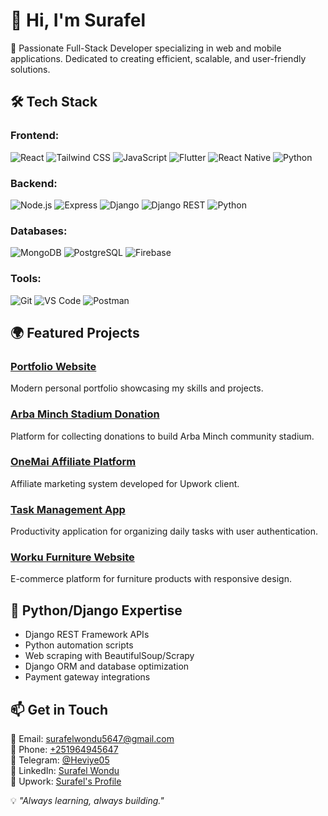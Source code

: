 # 👋 Hi, I'm Surafel

🚀 Passionate Full-Stack Developer specializing in web and mobile applications. Dedicated to creating efficient, scalable, and user-friendly solutions.

## 🛠️ Tech Stack

### Frontend:
![React](https://img.shields.io/badge/-React-61DAFB?logo=react&logoColor=white)
![Tailwind CSS](https://img.shields.io/badge/-Tailwind_CSS-38B2AC?logo=tailwind-css&logoColor=white)
![JavaScript](https://img.shields.io/badge/-JavaScript-F7DF1E?logo=javascript&logoColor=black)
![Flutter](https://img.shields.io/badge/-Flutter-02569B?logo=flutter&logoColor=white)
![React Native](https://img.shields.io/badge/-React_Native-61DAFB?logo=react&logoColor=white)
![Python](https://img.shields.io/badge/-Python-3776AB?logo=python&logoColor=white)

### Backend:
![Node.js](https://img.shields.io/badge/-Node.js-339933?logo=node.js&logoColor=white)
![Express](https://img.shields.io/badge/-Express-000000?logo=express&logoColor=white)
![Django](https://img.shields.io/badge/-Django-092E20?logo=django&logoColor=white)
![Django REST](https://img.shields.io/badge/-Django_REST-ff1709?logo=django&logoColor=white)
![Python](https://img.shields.io/badge/-Python-3776AB?logo=python&logoColor=white)

### Databases:
![MongoDB](https://img.shields.io/badge/-MongoDB-47A248?logo=mongodb&logoColor=white)
![PostgreSQL](https://img.shields.io/badge/-PostgreSQL-4169E1?logo=postgresql&logoColor=white)
![Firebase](https://img.shields.io/badge/-Firebase-FFCA28?logo=firebase&logoColor=black)

### Tools:
![Git](https://img.shields.io/badge/-Git-F05032?logo=git&logoColor=white)
![VS Code](https://img.shields.io/badge/-VS_Code-007ACC?logo=visual-studio-code&logoColor=white)
![Postman](https://img.shields.io/badge/-Postman-FF6C37?logo=postman&logoColor=white)

## 🌍 Featured Projects

### [Portfolio Website](https://surafel.tsedaltech.com/)
Modern personal portfolio showcasing my skills and projects.

### [Arba Minch Stadium Donation](https://arbaminchstadium.makadamy.com/)
Platform for collecting donations to build Arba Minch community stadium.

### [OneMai Affiliate Platform](https://affiliate.joinonemai.com/)
Affiliate marketing system developed for Upwork client.

### [Task Management App](https://github.com/HeviSurafel/Task-Management)
Productivity application for organizing daily tasks with user authentication.

### [Worku Furniture Website](https://github.com/HeviSurafel/Worku-Furniture)
E-commerce platform for furniture products with responsive design.

## 🐍 Python/Django Expertise
- Django REST Framework APIs
- Python automation scripts
- Web scraping with BeautifulSoup/Scrapy
- Django ORM and database optimization
- Payment gateway integrations

## 📫 Get in Touch

📧 Email: [surafelwondu5647@gmail.com](mailto:surafelwondu5647@gmail.com)  
📱 Phone: [+251964945647](tel:+251964945647)  
📨 Telegram: [@Heviye05](https://t.me/Heviye05)  
🔗 LinkedIn: [Surafel Wondu](https://www.linkedin.com/in/surafel-wondu-829820210/)  
💼 Upwork: [Surafel's Profile](https://www.upwork.com/freelancers/~0169ef5167e8e5571e)  

💡 *"Always learning, always building."*

